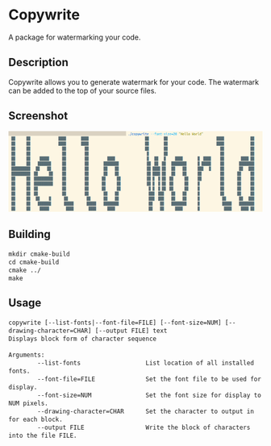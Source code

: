 # Copywrite
A package for watermarking your code.

## Description
Copywrite allows you to generate watermark for your code. The watermark can be added
to the top of your source files.

## Screenshot

<p align="left">
  <img src="https://github.com/zenon8adams/copywrite/blob/master/screenshot.png"/>
</p>

## Building
```
mkdir cmake-build
cd cmake-build
cmake ../
make
```

## Usage
```
copywrite [--list-fonts|--font-file=FILE] [--font-size=NUM] [--drawing-character=CHAR] [--output FILE] text
Displays block form of character sequence

Arguments:
        --list-fonts                  List location of all installed fonts.
        --font-file=FILE              Set the font file to be used for display.
        --font-size=NUM               Set the font size for display to NUM pixels.
        --drawing-character=CHAR      Set the character to output in for each block.
        --output FILE                 Write the block of characters into the file FILE.
```
